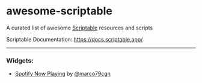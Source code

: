 # awesome-scriptable

A curated list of awesome [Scriptable](https://docs.scriptable.app/) resources and scripts

Scriptable Documentation: https://docs.scriptable.app/

---

### Widgets:

- [Spotify Now Playing](https://gist.github.com/marco79cgn/79a6a265d978dc22cc2a12058b24e02b) by [@marco79cgn](https://github.com/marco79cgn)
